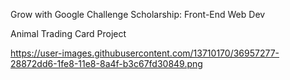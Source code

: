 Grow with Google Challenge Scholarship: Front-End Web Dev

Animal Trading Card Project

https://user-images.githubusercontent.com/13710170/36957277-28872dd6-1fe8-11e8-8a4f-b3c67fd30849.png
